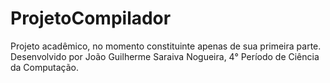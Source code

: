 # ProjetoCompilador
 Projeto acadêmico, no momento constituinte apenas de sua primeira parte.
 Desenvolvido por João Guilherme Saraiva Nogueira, 4° Período de Ciência da Computação.
